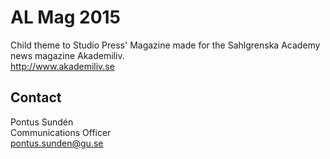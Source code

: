 # AL Mag 2015
Child theme to Studio Press' Magazine made for the Sahlgrenska Academy news magazine Akademiliv.  
http://www.akademiliv.se

## Contact
Pontus Sundén  
Communications Officer  
pontus.sunden@gu.se
